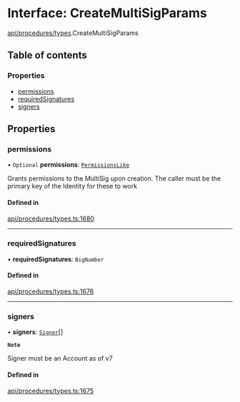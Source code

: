 # Interface: CreateMultiSigParams

[api/procedures/types](../wiki/api.procedures.types).CreateMultiSigParams

## Table of contents

### Properties

- [permissions](../wiki/api.procedures.types.CreateMultiSigParams#permissions)
- [requiredSignatures](../wiki/api.procedures.types.CreateMultiSigParams#requiredsignatures)
- [signers](../wiki/api.procedures.types.CreateMultiSigParams#signers)

## Properties

### permissions

• `Optional` **permissions**: [`PermissionsLike`](../wiki/api.entities.types#permissionslike)

Grants permissions to the MultiSig upon creation. The caller must be the primary key of the Identity for these to work

#### Defined in

[api/procedures/types.ts:1680](https://github.com/PolymeshAssociation/polymesh-sdk/blob/8a9e72221/src/api/procedures/types.ts#L1680)

___

### requiredSignatures

• **requiredSignatures**: `BigNumber`

#### Defined in

[api/procedures/types.ts:1676](https://github.com/PolymeshAssociation/polymesh-sdk/blob/8a9e72221/src/api/procedures/types.ts#L1676)

___

### signers

• **signers**: [`Signer`](../wiki/api.entities.types#signer)[]

**`Note`**

Signer must be an Account as of v7

#### Defined in

[api/procedures/types.ts:1675](https://github.com/PolymeshAssociation/polymesh-sdk/blob/8a9e72221/src/api/procedures/types.ts#L1675)
